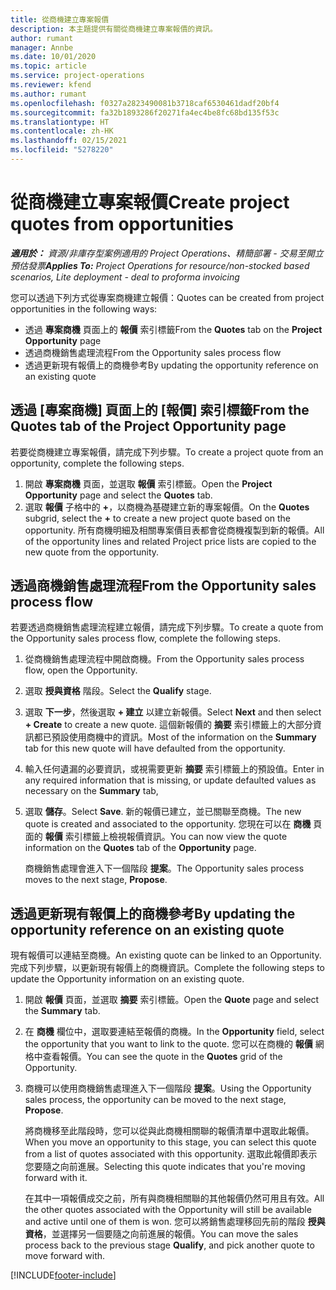 ```yaml
---
title: 從商機建立專案報價
description: 本主題提供有關從商機建立專案報價的資訊。
author: rumant
manager: Annbe
ms.date: 10/01/2020
ms.topic: article
ms.service: project-operations
ms.reviewer: kfend
ms.author: rumant
ms.openlocfilehash: f0327a2823490081b3718caf6530461dadf20bf4
ms.sourcegitcommit: fa32b1893286f20271fa4ec4be8fc68bd135f53c
ms.translationtype: HT
ms.contentlocale: zh-HK
ms.lasthandoff: 02/15/2021
ms.locfileid: "5278220"
---
```

# <a name="create-project-quotes-from-opportunities"></a><span data-ttu-id="1e1e4-103">從商機建立專案報價</span><span class="sxs-lookup"><span data-stu-id="1e1e4-103">Create project quotes from opportunities</span></span>

<span data-ttu-id="1e1e4-104">_**適用於：** 資源/非庫存型案例適用的 Project Operations、精簡部署 - 交易至開立預估發票_</span><span class="sxs-lookup"><span data-stu-id="1e1e4-104">_**Applies To:** Project Operations for resource/non-stocked based scenarios, Lite deployment - deal to proforma invoicing_</span></span>

<span data-ttu-id="1e1e4-105">您可以透過下列方式從專案商機建立報價：</span><span class="sxs-lookup"><span data-stu-id="1e1e4-105">Quotes can be created from project opportunities in the following ways:</span></span>

- <span data-ttu-id="1e1e4-106">透過 **專案商機** 頁面上的 **報價** 索引標籤</span><span class="sxs-lookup"><span data-stu-id="1e1e4-106">From the **Quotes** tab on the **Project Opportunity** page</span></span>
- <span data-ttu-id="1e1e4-107">透過商機銷售處理流程</span><span class="sxs-lookup"><span data-stu-id="1e1e4-107">From the Opportunity sales process flow</span></span>
- <span data-ttu-id="1e1e4-108">透過更新現有報價上的商機參考</span><span class="sxs-lookup"><span data-stu-id="1e1e4-108">By updating the opportunity reference on an existing quote</span></span>

## <a name="from-the-quotes-tab-of-the-project-opportunity-page"></a><span data-ttu-id="1e1e4-109">透過 [專案商機] 頁面上的 [報價] 索引標籤</span><span class="sxs-lookup"><span data-stu-id="1e1e4-109">From the Quotes tab of the Project Opportunity page</span></span>

<span data-ttu-id="1e1e4-110">若要從商機建立專案報價，請完成下列步驟。</span><span class="sxs-lookup"><span data-stu-id="1e1e4-110">To create a project quote from an opportunity, complete the following steps.</span></span>

1. <span data-ttu-id="1e1e4-111">開啟 **專案商機** 頁面，並選取 **報價** 索引標籤。</span><span class="sxs-lookup"><span data-stu-id="1e1e4-111">Open the **Project Opportunity** page and select the **Quotes** tab.</span></span> 
2. <span data-ttu-id="1e1e4-112">選取 **報價** 子格中的 **+**，以商機為基礎建立新的專案報價。</span><span class="sxs-lookup"><span data-stu-id="1e1e4-112">On the **Quotes** subgrid, select the **+** to create a new project quote based on the opportunity.</span></span> <span data-ttu-id="1e1e4-113">所有商機明細及相關專案價目表都會從商機複製到新的報價。</span><span class="sxs-lookup"><span data-stu-id="1e1e4-113">All of the opportunity lines and related Project price lists are copied to the new quote from the opportunity.</span></span>

## <a name="from-the-opportunity-sales-process-flow"></a><span data-ttu-id="1e1e4-114">透過商機銷售處理流程</span><span class="sxs-lookup"><span data-stu-id="1e1e4-114">From the Opportunity sales process flow</span></span>

<span data-ttu-id="1e1e4-115">若要透過商機銷售處理流程建立報價，請完成下列步驟。</span><span class="sxs-lookup"><span data-stu-id="1e1e4-115">To create a quote from the Opportunity sales process flow, complete the following steps.</span></span>

1. <span data-ttu-id="1e1e4-116">從商機銷售處理流程中開啟商機。</span><span class="sxs-lookup"><span data-stu-id="1e1e4-116">From the Opportunity sales process flow, open the Opportunity.</span></span>
2. <span data-ttu-id="1e1e4-117">選取 **授與資格** 階段。</span><span class="sxs-lookup"><span data-stu-id="1e1e4-117">Select the **Qualify** stage.</span></span> 
3. <span data-ttu-id="1e1e4-118">選取 **下一步**，然後選取 **+ 建立** 以建立新報價。</span><span class="sxs-lookup"><span data-stu-id="1e1e4-118">Select **Next** and then select **+ Create** to create a new quote.</span></span> <span data-ttu-id="1e1e4-119">這個新報價的 **摘要** 索引標籤上的大部分資訊都已預設使用商機中的資訊。</span><span class="sxs-lookup"><span data-stu-id="1e1e4-119">Most of the information on the **Summary** tab for this new quote will have defaulted from the opportunity.</span></span> 
4. <span data-ttu-id="1e1e4-120">輸入任何遺漏的必要資訊，或視需要更新 **摘要** 索引標籤上的預設值。</span><span class="sxs-lookup"><span data-stu-id="1e1e4-120">Enter in any required information that is missing, or update defaulted values as necessary on the **Summary** tab,</span></span>
5. <span data-ttu-id="1e1e4-121">選取 **儲存**。</span><span class="sxs-lookup"><span data-stu-id="1e1e4-121">Select **Save**.</span></span> <span data-ttu-id="1e1e4-122">新的報價已建立，並已關聯至商機。</span><span class="sxs-lookup"><span data-stu-id="1e1e4-122">The new quote is created and associated to the opportunity.</span></span> <span data-ttu-id="1e1e4-123">您現在可以在 **商機** 頁面的 **報價** 索引標籤上檢視報價資訊。</span><span class="sxs-lookup"><span data-stu-id="1e1e4-123">You can now view the quote information on the **Quotes** tab of the **Opportunity** page.</span></span> 

   <span data-ttu-id="1e1e4-124">商機銷售處理會進入下一個階段 **提案**。</span><span class="sxs-lookup"><span data-stu-id="1e1e4-124">The Opportunity sales process moves to the next stage, **Propose**.</span></span>


## <a name="by-updating-the-opportunity-reference-on-an-existing-quote"></a><span data-ttu-id="1e1e4-125">透過更新現有報價上的商機參考</span><span class="sxs-lookup"><span data-stu-id="1e1e4-125">By updating the opportunity reference on an existing quote</span></span>

<span data-ttu-id="1e1e4-126">現有報價可以連結至商機。</span><span class="sxs-lookup"><span data-stu-id="1e1e4-126">An existing quote can be linked to an Opportunity.</span></span> <span data-ttu-id="1e1e4-127">完成下列步驟，以更新現有報價上的商機資訊。</span><span class="sxs-lookup"><span data-stu-id="1e1e4-127">Complete the following steps to update the Opportunity information on an existing quote.</span></span>

1. <span data-ttu-id="1e1e4-128">開啟 **報價** 頁面，並選取 **摘要** 索引標籤。</span><span class="sxs-lookup"><span data-stu-id="1e1e4-128">Open the **Quote** page and select the **Summary** tab.</span></span>
2. <span data-ttu-id="1e1e4-129">在 **商機** 欄位中，選取要連結至報價的商機。</span><span class="sxs-lookup"><span data-stu-id="1e1e4-129">In the **Opportunity** field, select the opportunity that you want to link to the quote.</span></span> <span data-ttu-id="1e1e4-130">您可以在商機的 **報價** 網格中查看報價。</span><span class="sxs-lookup"><span data-stu-id="1e1e4-130">You can see the quote in the **Quotes** grid of the Opportunity.</span></span> 
3. <span data-ttu-id="1e1e4-131">商機可以使用商機銷售處理進入下一個階段 **提案**。</span><span class="sxs-lookup"><span data-stu-id="1e1e4-131">Using the Opportunity sales process, the opportunity can be moved to the next stage, **Propose**.</span></span> 

   <span data-ttu-id="1e1e4-132">將商機移至此階段時，您可以從與此商機相關聯的報價清單中選取此報價。</span><span class="sxs-lookup"><span data-stu-id="1e1e4-132">When you move an opportunity to this stage, you can select this quote from a list of quotes associated with this opportunity.</span></span> <span data-ttu-id="1e1e4-133">選取此報價即表示您要隨之向前進展。</span><span class="sxs-lookup"><span data-stu-id="1e1e4-133">Selecting this quote indicates that you're moving forward with it.</span></span>

   <span data-ttu-id="1e1e4-134">在其中一項報價成交之前，所有與商機相關聯的其他報價仍然可用且有效。</span><span class="sxs-lookup"><span data-stu-id="1e1e4-134">All the other quotes associated with the Opportunity will still be available and active until one of them is won.</span></span> <span data-ttu-id="1e1e4-135">您可以將銷售處理移回先前的階段 **授與資格**，並選擇另一個要隨之向前進展的報價。</span><span class="sxs-lookup"><span data-stu-id="1e1e4-135">You can move the sales process back to the previous stage **Qualify**, and pick another quote to move forward with.</span></span>


[!INCLUDE[footer-include](../includes/footer-banner.md)]
